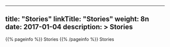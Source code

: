 
---
title: "Stories"
linkTitle: "Stories"
weight: 8n
date: 2017-01-04
description: >
 Stories
---

{{% pageinfo %}}
Stories
{{% /pageinfo %}}
Stories
